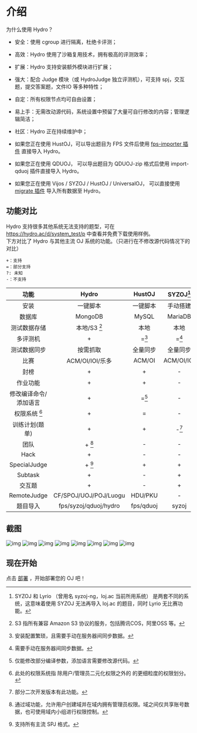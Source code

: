# 介绍

为什么使用 Hydro？

- 安全：使用 cgroup 进行隔离，杜绝卡评测；
- 高效：Hydro 使用了沙箱复用技术，拥有极高的评测效率；
- 扩展：Hydro 支持安装额外模块进行扩展；
- 强大：配合 Judge 模块（或 HydroJudge 独立评测机），可支持 spj，交互题，提交答案题，文件IO 等多种特性；
- 自定：所有权限节点均可自由设置；
- 易上手：无需改动源代码，系统设置中预留了大量可自行修改的内容；管理逻辑简洁；
- 社区：Hydro 正在持续维护中；

- 如果您正在使用 HustOJ，可以导出题目为 FPS 文件后使用 [fps-importer 插件](/plugins/fps-importer) 直接导入 Hydro。
- 如果您正在使用 QDUOJ， 可以导出题目为 QDUOJ-zip 格式后使用 import-qduoj 插件直接导入 Hydro。
- 如果您正在使用 Vijos / SYZOJ / HustOJ / UniversalOJ， 可以直接使用 [migrate 插件](/plugins/migrate) 导入所有数据至 Hydro。

## 功能对比

Hydro 支持很多其他系统无法支持的题型，可在 https://hydro.ac/d/system_test/p 中查看并免费下载使用样例。  
下方对比了 Hydro 与其他主流 OJ 系统的功能。（只进行在不修改源代码情况下的对比）  

```
+：支持
=：部分支持
?: 未知
-：不支持
```

|         功能          |         Hydro         |  HustOJ   | SYZOJ[^7]  |   QDUOJ    |  Vijos   |
|:---------------------:|:---------------------:|:---------:|:----------:|:----------:|:--------:|
|         安装          |       一键脚本        | 一键脚本  |  手动搭建  |   docker   |  docker  |
|        数据库         |        MongoDB        |   MySQL   |  MariaDB   |  Postgres  | MongoDB  |
|     测试数据存储      |     本地/S3 [^1]      |   本地    |    本地    |    本地    |  数据库  |
|       多评测机        |           +           |   =[^5]   |   =[^8]    |     =      |    +     |
|     测试数据同步      |       按需抓取        | 全量同步  |  全量同步  |  全量同步  | 按需抓取 |
|         比赛          |    ACM/OI/IOI/乐多    |  ACM/OI   | ACM/OI/IOI | ACM/OI/IOI |  ACM/OI  |
|         封榜          |           +           |     +     |     -      |     -      |    -     |
|       作业功能        |           +           |     +     |     -      |     -      |    +     |
| 修改编译命令/添加语言 |           +           |   =[^9]   |     -      |     -      |    +     |
|     权限系统 [^4]     |           +           |     =     |     -      |     -      |    +     |
|    训练计划(题单)     |           +           |     +     |   -[^6]    |     -      |    +     |
|         团队          |        + [^2]         |     -     |     -      |     -      |    +     |
|         Hack          |           +           |     -     |     -      |     -      |    -     |
|     SpecialJudge      |        + [^3]         |     +     |     +      |     -      |    =     |
|        Subtask        |           +           |     -     |     +      |     -      |    -     |
|        交互题         |           +           |     -     |     +      |     -      |    -     |
|      RemoteJudge      | CF/SPOJ/UOJ/POJ/Luogu |  HDU/PKU  |     -      |     -      |    -     |
|       题目导入        | fps/syzoj/qduoj/hydro | fps/qduoj |   syzoj    | fps/qduoj  |    -     |

[^1]: S3 指所有兼容 Amazon S3 协议的服务，包括腾讯COS，阿里OSS 等。  
[^2]: 通过域功能，允许用户创建域并在域内拥有管理员权限。域之间仅共享账号数据，也可使用域内小组进行权限控制。  
[^3]: 支持所有主流 SPJ 格式。  
[^4]: 此处的权限系统指 除用户/管理员二元化权限之外的 的更细粒度的权限划分。  
[^5]: 安装配置繁琐，且需要手动在服务器间同步数据。  
[^6]: 部分二次开发版本有此功能。  
[^7]: SYZOJ 和 Lyrio （曾用名 syzoj-ng，loj.ac 当前所用系统） 是两套不同的系统，这意味着使用 SYZOJ 无法再导入 loj.ac 的题目，同时 Lyrio 无比赛功能。  
[^8]: 需要手动在服务器间同步数据。
[^9]: 仅能修改部分编译参数，添加语言需要修改源代码。

## 截图

![img](./pictures/pict1.png)
![img](./pictures/pict2.png)
![img](./pictures/pict3.png)
![img](./pictures/pict4.png)
![img](./pictures/pict5.png)
![img](./pictures/pict6.png)
![img](./pictures/pict7.png)
![img](./pictures/pict8.png)

## 现在开始

点击 [部署](/docs/install/) ，开始部署您的 OJ 吧！
